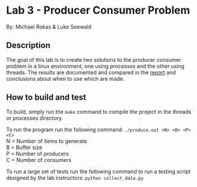 # Lab 3 - Producer Consumer Problem
By: Michael Rokas & Luke Seewald

## Description
The goal of this lab is to create two solutions to the producer consumer problem in a linux environment, one using processes and the other using threads. The results are documented and compared in the [report](lab3_rpt.pdf)
and conclusions about when to use which are made.

## How to build and test
To build, simply run the ```make``` command to compile the project in the threads or processes directory.

To run the program run the following command: ```./produce.out <N> <B> <P> <C>```<br>
N = Number of items to generate <br>
B = Buffer size <br>
P = Number of producers <br>
C = Number of consumers <br>

To run a large set of tests run the following command to run a testing script designed by the lab instructors: ```python collect_data.py```
